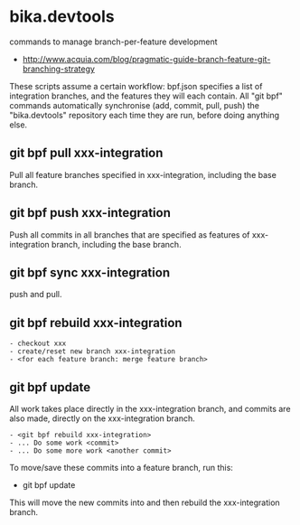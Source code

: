 bika.devtools
=============

commands to manage branch-per-feature development

- http://www.acquia.com/blog/pragmatic-guide-branch-feature-git-branching-strategy

These scripts assume a certain workflow:   bpf.json specifies a list of
integration branches, and the features they will each contain.  All 
"git bpf" commands automatically synchronise (add, commit, pull, push) the
"bika.devtools" repository each time they are run, before doing anything else.

git bpf pull xxx-integration
----------------------------

Pull all feature branches specified in xxx-integration, including the base
branch.

git bpf push xxx-integration
----------------------------

Push all commits in all branches that are specified as features of
xxx-integration branch, including the base branch.

git bpf sync xxx-integration
----------------------------

push and pull.

git bpf rebuild xxx-integration
-------------------------------

    - checkout xxx
    - create/reset new branch xxx-integration
    - <for each feature branch: merge feature branch>

git bpf update <feature-branch>
-------------------------------

All work takes place directly in the xxx-integration branch, and commits
are also made, directly on the xxx-integration branch.

    - <git bpf rebuild xxx-integration>
    - ... Do some work <commit>
    - ... Do some more work <another commit>

To move/save these commits into a feature branch, run this:

   - git bpf update <feature-branch-name>

This will move the new commits into <feature-branch> and then rebuild
the xxx-integration branch.


